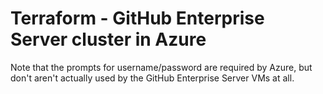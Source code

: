 # Terraform - GitHub Enterprise Server cluster in Azure

Note that the prompts for username/password are required by Azure, but don't aren't actually used by the GitHub Enterprise Server VMs at all.
